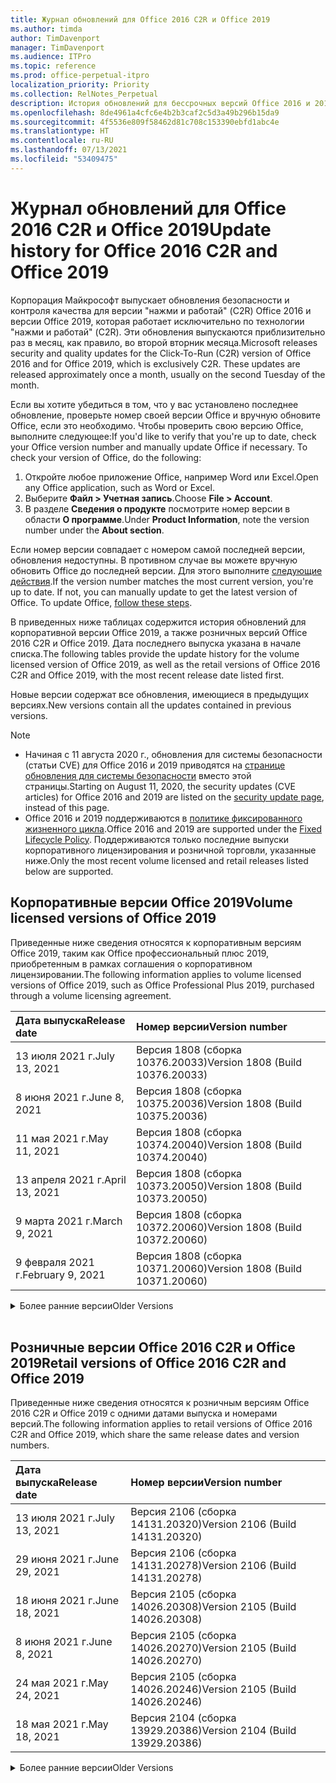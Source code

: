 ```yaml
---
title: Журнал обновлений для Office 2016 C2R и Office 2019
ms.author: timda
author: TimDavenport
manager: TimDavenport
ms.audience: ITPro
ms.topic: reference
ms.prod: office-perpetual-itpro
localization_priority: Priority
ms.collection: RelNotes_Perpetual
description: История обновлений для бессрочных версий Office 2016 и 2019 с технологией "нажми и работай" (C2R) для ИТ-специалистов
ms.openlocfilehash: 8de4961a4cfc6e4b2b3caf2c5d3a49b296b15da9
ms.sourcegitcommit: 4f5536e809f58462d81c708c153390ebfd1abc4e
ms.translationtype: HT
ms.contentlocale: ru-RU
ms.lasthandoff: 07/13/2021
ms.locfileid: "53409475"
---
```

# <a name="update-history-for-office-2016-c2r-and-office-2019"></a><span data-ttu-id="aa615-103">Журнал обновлений для Office 2016 C2R и Office 2019</span><span class="sxs-lookup"><span data-stu-id="aa615-103">Update history for Office 2016 C2R and Office 2019</span></span>

<span data-ttu-id="aa615-p101">Корпорация Майкрософт выпускает обновления безопасности и контроля качества для версии "нажми и работай" (C2R) Office 2016 и версии Office 2019, которая работает исключительно по технологии "нажми и работай" (C2R). Эти обновления выпускаются приблизительно раз в месяц, как правило, во второй вторник месяца.</span><span class="sxs-lookup"><span data-stu-id="aa615-p101">Microsoft releases security and quality updates for the Click-To-Run (C2R) version of Office 2016 and for Office 2019, which is exclusively C2R. These updates are released approximately once a month, usually on the second Tuesday of the month.</span></span>

<span data-ttu-id="aa615-p102">Если вы хотите убедиться в том, что у вас установлено последнее обновление, проверьте номер своей версии Office и вручную обновите Office, если это необходимо. Чтобы проверить свою версию Office, выполните следующее:</span><span class="sxs-lookup"><span data-stu-id="aa615-p102">If you'd like to verify that you're up to date, check your Office version number and manually update Office if necessary. To check your version of Office, do the following:</span></span>

  1.    <span data-ttu-id="aa615-108">Откройте любое приложение Office, например Word или Excel.</span><span class="sxs-lookup"><span data-stu-id="aa615-108">Open any Office application, such as Word or Excel.</span></span>
  2.    <span data-ttu-id="aa615-109">Выберите **Файл > Учетная запись**.</span><span class="sxs-lookup"><span data-stu-id="aa615-109">Choose **File > Account**.</span></span>
  3.    <span data-ttu-id="aa615-110">В разделе **Сведения о продукте** посмотрите номер версии в области **О программе**.</span><span class="sxs-lookup"><span data-stu-id="aa615-110">Under **Product Information**, note the version number under the **About section**.</span></span>

<span data-ttu-id="aa615-p103">Если номер версии совпадает с номером самой последней версии, обновления недоступны. В противном случае вы можете вручную обновить Office до последней версии. Для этого выполните [следующие действия](https://support.office.com/article/2ab296f3-7f03-43a2-8e50-46de917611c5).</span><span class="sxs-lookup"><span data-stu-id="aa615-p103">If the version number matches the most current version, you're up to date. If not, you can manually update to get the latest version of Office. To update Office, [follow these steps](https://support.office.com/article/2ab296f3-7f03-43a2-8e50-46de917611c5).</span></span>


<span data-ttu-id="aa615-114">В приведенных ниже таблицах содержится история обновлений для корпоративной версии Office 2019, а также розничных версий Office 2016 C2R и Office 2019. Дата последнего выпуска указана в начале списка.</span><span class="sxs-lookup"><span data-stu-id="aa615-114">The following tables provide the update history for the volume licensed version of Office 2019, as well as the retail versions of Office 2016 C2R and Office 2019, with the most recent release date listed first.</span></span>

<span data-ttu-id="aa615-115">Новые версии содержат все обновления, имеющиеся в предыдущих версиях.</span><span class="sxs-lookup"><span data-stu-id="aa615-115">New versions contain all the updates contained in previous versions.</span></span>


 > [!NOTE]
> - <span data-ttu-id="aa615-116">Начиная с 11 августа 2020 г., обновления для системы безопасности (статьи CVE) для Office 2016 и 2019 приводятся на [странице обновления для системы безопасности](./microsoft365-apps-security-updates.md) вместо этой страницы.</span><span class="sxs-lookup"><span data-stu-id="aa615-116">Starting on August 11, 2020, the security updates (CVE articles) for Office 2016 and 2019 are listed on the [security update page](./microsoft365-apps-security-updates.md), instead of this page.</span></span> 
> - <span data-ttu-id="aa615-117">Office 2016 и 2019 поддерживаются в [политике фиксированного жизненного цикла](/lifecycle/policies/fixed).</span><span class="sxs-lookup"><span data-stu-id="aa615-117">Office 2016 and 2019 are supported under the [Fixed Lifecycle Policy](/lifecycle/policies/fixed).</span></span> <span data-ttu-id="aa615-118">Поддерживаются только последние выпуски корпоративного лицензирования и розничной торговли, указанные ниже.</span><span class="sxs-lookup"><span data-stu-id="aa615-118">Only the most recent volume licensed and retail releases listed below are supported.</span></span>


## <a name="volume-licensed-versions-of-office-2019"></a><span data-ttu-id="aa615-119">Корпоративные версии Office 2019</span><span class="sxs-lookup"><span data-stu-id="aa615-119">Volume licensed versions of Office 2019</span></span>
<span data-ttu-id="aa615-120">Приведенные ниже сведения относятся к корпоративным версиям Office 2019, таким как Office профессиональный плюс 2019, приобретенным в рамках соглашения о корпоративном лицензировании.</span><span class="sxs-lookup"><span data-stu-id="aa615-120">The following information applies to volume licensed versions of Office 2019, such as Office Professional Plus 2019, purchased through a volume licensing agreement.</span></span>

[//]: # (НЕ УДАЛЯТЬ ТАБЛИЦУ КОРПОРАТИВНЫХ ВЕРСИЙ НАЧАЛО)


|<span data-ttu-id="aa615-122">**Дата выпуска**</span><span class="sxs-lookup"><span data-stu-id="aa615-122">**Release date**</span></span>|<span data-ttu-id="aa615-123">**Номер версии**</span><span class="sxs-lookup"><span data-stu-id="aa615-123">**Version number**</span></span>|
|:-----|:-----|
|<span data-ttu-id="aa615-124">13 июля 2021 г.</span><span class="sxs-lookup"><span data-stu-id="aa615-124">July 13, 2021</span></span>|<span data-ttu-id="aa615-125">Версия 1808 (сборка 10376.20033)</span><span class="sxs-lookup"><span data-stu-id="aa615-125">Version 1808 (Build 10376.20033)</span></span>|
|<span data-ttu-id="aa615-126">8 июня 2021 г.</span><span class="sxs-lookup"><span data-stu-id="aa615-126">June 8, 2021</span></span>|<span data-ttu-id="aa615-127">Версия 1808 (сборка 10375.20036)</span><span class="sxs-lookup"><span data-stu-id="aa615-127">Version 1808 (Build 10375.20036)</span></span>|
|<span data-ttu-id="aa615-128">11 мая 2021 г.</span><span class="sxs-lookup"><span data-stu-id="aa615-128">May 11, 2021</span></span>|<span data-ttu-id="aa615-129">Версия 1808 (сборка 10374.20040)</span><span class="sxs-lookup"><span data-stu-id="aa615-129">Version 1808 (Build 10374.20040)</span></span>|
|<span data-ttu-id="aa615-130">13 апреля 2021 г.</span><span class="sxs-lookup"><span data-stu-id="aa615-130">April 13, 2021</span></span>|<span data-ttu-id="aa615-131">Версия 1808 (сборка 10373.20050)</span><span class="sxs-lookup"><span data-stu-id="aa615-131">Version 1808 (Build 10373.20050)</span></span>|
|<span data-ttu-id="aa615-132">9 марта 2021 г.</span><span class="sxs-lookup"><span data-stu-id="aa615-132">March 9, 2021</span></span>|<span data-ttu-id="aa615-133">Версия 1808 (сборка 10372.20060)</span><span class="sxs-lookup"><span data-stu-id="aa615-133">Version 1808 (Build 10372.20060)</span></span>|
|<span data-ttu-id="aa615-134">9 февраля 2021 г.</span><span class="sxs-lookup"><span data-stu-id="aa615-134">February 9, 2021</span></span>|<span data-ttu-id="aa615-135">Версия 1808 (сборка 10371.20060)</span><span class="sxs-lookup"><span data-stu-id="aa615-135">Version 1808 (Build 10371.20060)</span></span>|


[//]: # (НЕ УДАЛЯТЬ ТАБЛИЦУ КОРПОРАТИВНЫХ ВЕРСИЙ КОНЕЦ)

<details>
<summary><span data-ttu-id="aa615-137">Более ранние версии</span><span class="sxs-lookup"><span data-stu-id="aa615-137">Older Versions</span></span></summary>
 

[//]: # (НЕ УДАЛЯТЬ СТАРУЮ ТАБЛИЦУ КОРПОРАТИВНЫХ ВЕРСИЙ НАЧАЛО)


|<span data-ttu-id="aa615-139">**Дата выпуска**</span><span class="sxs-lookup"><span data-stu-id="aa615-139">**Release date**</span></span>|<span data-ttu-id="aa615-140">**Номер версии**</span><span class="sxs-lookup"><span data-stu-id="aa615-140">**Version number**</span></span>|
|:-----|:-----|
|<span data-ttu-id="aa615-141">12 января 2021 г.</span><span class="sxs-lookup"><span data-stu-id="aa615-141">January 12, 2021</span></span>|<span data-ttu-id="aa615-142">Версия 1808 (сборка 10370.20052)</span><span class="sxs-lookup"><span data-stu-id="aa615-142">Version 1808 (Build 10370.20052)</span></span>|
|<span data-ttu-id="aa615-143">8 декабря 2020 г.</span><span class="sxs-lookup"><span data-stu-id="aa615-143">December 8, 2020</span></span>|<span data-ttu-id="aa615-144">Версия 1808 (сборка 10369.20032)</span><span class="sxs-lookup"><span data-stu-id="aa615-144">Version 1808 (Build 10369.20032)</span></span>|
|<span data-ttu-id="aa615-145">10 ноября 2020 г.</span><span class="sxs-lookup"><span data-stu-id="aa615-145">November 10, 2020</span></span>|<span data-ttu-id="aa615-146">Версия 1808 (сборка 10368.20035)</span><span class="sxs-lookup"><span data-stu-id="aa615-146">Version 1808 (Build 10368.20035)</span></span>|
|<span data-ttu-id="aa615-147">13 октября 2020 г.</span><span class="sxs-lookup"><span data-stu-id="aa615-147">October 13, 2020</span></span>|<span data-ttu-id="aa615-148">Версия 1808 (сборка 10367.20048)</span><span class="sxs-lookup"><span data-stu-id="aa615-148">Version 1808 (Build 10367.20048)</span></span>|
|<span data-ttu-id="aa615-149">8 сентября 2020 г.</span><span class="sxs-lookup"><span data-stu-id="aa615-149">September 8, 2020</span></span>|<span data-ttu-id="aa615-150">Версия 1808 (сборка 10366.20016)</span><span class="sxs-lookup"><span data-stu-id="aa615-150">Version 1808 (Build 10366.20016)</span></span>|
|<span data-ttu-id="aa615-151">11 августа 2020 г.</span><span class="sxs-lookup"><span data-stu-id="aa615-151">August 11, 2020</span></span>|<span data-ttu-id="aa615-152">Версия 1808 (сборка 10364.20059)</span><span class="sxs-lookup"><span data-stu-id="aa615-152">Version 1808 (Build 10364.20059)</span></span>|
|<span data-ttu-id="aa615-153">14 июля 2020 г.</span><span class="sxs-lookup"><span data-stu-id="aa615-153">July 14, 2020</span></span>   |<span data-ttu-id="aa615-154">Версия 1808 (сборка 10363.20015)</span><span class="sxs-lookup"><span data-stu-id="aa615-154">Version 1808 (Build 10363.20015)</span></span>  |
|<span data-ttu-id="aa615-155">9 июня 2020 г.</span><span class="sxs-lookup"><span data-stu-id="aa615-155">June 9, 2020</span></span>   |<span data-ttu-id="aa615-156">Версия 1808 (сборка 10361.20002)</span><span class="sxs-lookup"><span data-stu-id="aa615-156">Version 1808 (Build 10361.20002)</span></span>  |
|<span data-ttu-id="aa615-157">12 мая 2020 г.</span><span class="sxs-lookup"><span data-stu-id="aa615-157">May 12, 2020</span></span>   |<span data-ttu-id="aa615-158">Версия 1808 (сборка 10359.20023)</span><span class="sxs-lookup"><span data-stu-id="aa615-158">Version 1808 (Build 10359.20023)</span></span>  |
|<span data-ttu-id="aa615-159">14 апреля 2020 г.</span><span class="sxs-lookup"><span data-stu-id="aa615-159">April 14, 2020</span></span>   |<span data-ttu-id="aa615-160">Версия 1808 (сборка 10358.20061)</span><span class="sxs-lookup"><span data-stu-id="aa615-160">Version 1808 (Build 10358.20061)</span></span>  |
|<span data-ttu-id="aa615-161">10 марта 2020 г.</span><span class="sxs-lookup"><span data-stu-id="aa615-161">March 10, 2020</span></span>   |<span data-ttu-id="aa615-162">Версия 1808 (сборка 10357.20081)</span><span class="sxs-lookup"><span data-stu-id="aa615-162">Version 1808 (Build 10357.20081)</span></span>  |
|<span data-ttu-id="aa615-163">11 февраля 2020 г.</span><span class="sxs-lookup"><span data-stu-id="aa615-163">February 11, 2020</span></span>   |<span data-ttu-id="aa615-164">Версия 1808 (сборка 10356.20006)</span><span class="sxs-lookup"><span data-stu-id="aa615-164">Version 1808 (Build 10356.20006)</span></span>  |


[//]: # (НЕ УДАЛЯТЬ СТАРУЮ ТАБЛИЦУ КОРПОРАТИВНЫХ ВЕРСИЙ КОНЕЦ)

</details>


<br/>

## <a name="retail-versions-of-office-2016-c2r-and-office-2019"></a><span data-ttu-id="aa615-166">Розничные версии Office 2016 C2R и Office 2019</span><span class="sxs-lookup"><span data-stu-id="aa615-166">Retail versions of Office 2016 C2R and Office 2019</span></span>
<span data-ttu-id="aa615-167">Приведенные ниже сведения относятся к розничным версиям Office 2016 C2R и Office 2019 c одними датами выпуска и номерами версий.</span><span class="sxs-lookup"><span data-stu-id="aa615-167">The following information applies to retail versions of Office 2016 C2R and Office 2019, which share the same release dates and version numbers.</span></span>

[//]: # (НЕ УДАЛЯТЬ ТАБЛИЦУ РОЗНИЧНЫХ ВЕРСИЙ НАЧАЛО)


|<span data-ttu-id="aa615-169">**Дата выпуска**</span><span class="sxs-lookup"><span data-stu-id="aa615-169">**Release date**</span></span>|<span data-ttu-id="aa615-170">**Номер версии**</span><span class="sxs-lookup"><span data-stu-id="aa615-170">**Version number**</span></span>|
|:-----|:-----|
|<span data-ttu-id="aa615-171">13 июля 2021 г.</span><span class="sxs-lookup"><span data-stu-id="aa615-171">July 13, 2021</span></span>|<span data-ttu-id="aa615-172">Версия 2106 (сборка 14131.20320)</span><span class="sxs-lookup"><span data-stu-id="aa615-172">Version 2106 (Build 14131.20320)</span></span>|
|<span data-ttu-id="aa615-173">29 июня 2021 г.</span><span class="sxs-lookup"><span data-stu-id="aa615-173">June 29, 2021</span></span>|<span data-ttu-id="aa615-174">Версия 2106 (сборка 14131.20278)</span><span class="sxs-lookup"><span data-stu-id="aa615-174">Version 2106 (Build 14131.20278)</span></span>|
|<span data-ttu-id="aa615-175">18 июня 2021 г.</span><span class="sxs-lookup"><span data-stu-id="aa615-175">June 18, 2021</span></span>|<span data-ttu-id="aa615-176">Версия 2105 (сборка 14026.20308)</span><span class="sxs-lookup"><span data-stu-id="aa615-176">Version 2105 (Build 14026.20308)</span></span>|
|<span data-ttu-id="aa615-177">8 июня 2021 г.</span><span class="sxs-lookup"><span data-stu-id="aa615-177">June 8, 2021</span></span>|<span data-ttu-id="aa615-178">Версия 2105 (сборка 14026.20270)</span><span class="sxs-lookup"><span data-stu-id="aa615-178">Version 2105 (Build 14026.20270)</span></span>|
|<span data-ttu-id="aa615-179">24 мая 2021 г.</span><span class="sxs-lookup"><span data-stu-id="aa615-179">May 24, 2021</span></span>|<span data-ttu-id="aa615-180">Версия 2105 (сборка 14026.20246)</span><span class="sxs-lookup"><span data-stu-id="aa615-180">Version 2105 (Build 14026.20246)</span></span>|
|<span data-ttu-id="aa615-181">18 мая 2021 г.</span><span class="sxs-lookup"><span data-stu-id="aa615-181">May 18, 2021</span></span>|<span data-ttu-id="aa615-182">Версия 2104 (сборка 13929.20386)</span><span class="sxs-lookup"><span data-stu-id="aa615-182">Version 2104 (Build 13929.20386)</span></span>|


[//]: # (НЕ УДАЛЯТЬ ТАБЛИЦУ РОЗНИЧНЫХ ВЕРСИЙ КОНЕЦ)

<details>
<summary><span data-ttu-id="aa615-184">Более ранние версии</span><span class="sxs-lookup"><span data-stu-id="aa615-184">Older Versions</span></span></summary>
 

[//]: # (НЕ УДАЛЯТЬ СТАРУЮ ТАБЛИЦУ РОЗНИЧНЫХ ВЕРСИЙ НАЧАЛО)


|<span data-ttu-id="aa615-186">**Дата выпуска**</span><span class="sxs-lookup"><span data-stu-id="aa615-186">**Release date**</span></span>|<span data-ttu-id="aa615-187">**Номер версии**</span><span class="sxs-lookup"><span data-stu-id="aa615-187">**Version number**</span></span>|
|:-----|:-----|
|<span data-ttu-id="aa615-188">11 мая 2021 г.</span><span class="sxs-lookup"><span data-stu-id="aa615-188">May 11, 2021</span></span>|<span data-ttu-id="aa615-189">Версия 2104 (сборка 13929.20372)</span><span class="sxs-lookup"><span data-stu-id="aa615-189">Version 2104 (Build 13929.20372)</span></span>|
|<span data-ttu-id="aa615-190">29 апреля, 2021 г.</span><span class="sxs-lookup"><span data-stu-id="aa615-190">April 29, 2021</span></span>|<span data-ttu-id="aa615-191">Версия 2104 (сборка 13929.20296)</span><span class="sxs-lookup"><span data-stu-id="aa615-191">Version 2104 (Build 13929.20296)</span></span>|
|<span data-ttu-id="aa615-192">23 апреля 2021 г.</span><span class="sxs-lookup"><span data-stu-id="aa615-192">April 23, 2021</span></span>|<span data-ttu-id="aa615-193">Версия 2103 (сборка 13901.20462)</span><span class="sxs-lookup"><span data-stu-id="aa615-193">Version 2103 (Build 13901.20462)</span></span>|
|<span data-ttu-id="aa615-194">13 апреля 2021 г.</span><span class="sxs-lookup"><span data-stu-id="aa615-194">April 13, 2021</span></span>|<span data-ttu-id="aa615-195">Версия 2103 (сборка 13901.20400)</span><span class="sxs-lookup"><span data-stu-id="aa615-195">Version 2103 (Build 13901.20400)</span></span>|
|<span data-ttu-id="aa615-196">2 апреля 2021 г.</span><span class="sxs-lookup"><span data-stu-id="aa615-196">April 2, 2021</span></span>|<span data-ttu-id="aa615-197">Версия 2103 (сборка 13901.20336)</span><span class="sxs-lookup"><span data-stu-id="aa615-197">Version 2103 (Build 13901.20336)</span></span>|
|<span data-ttu-id="aa615-198">30 марта 2021 г.</span><span class="sxs-lookup"><span data-stu-id="aa615-198">March 30, 2021</span></span>|<span data-ttu-id="aa615-199">Версия 2103 (сборка 13901.20312)</span><span class="sxs-lookup"><span data-stu-id="aa615-199">Version 2103 (Build 13901.20312)</span></span>|
|<span data-ttu-id="aa615-200">18 марта 2021 г.</span><span class="sxs-lookup"><span data-stu-id="aa615-200">March 18, 2021</span></span>|<span data-ttu-id="aa615-201">Версия 2102 (сборка 13801.20360)</span><span class="sxs-lookup"><span data-stu-id="aa615-201">Version 2102 (Build 13801.20360)</span></span>|
|<span data-ttu-id="aa615-202">9 марта 2021 г.</span><span class="sxs-lookup"><span data-stu-id="aa615-202">March 9, 2021</span></span>|<span data-ttu-id="aa615-203">Версия 2102 (сборка 13801.20294)</span><span class="sxs-lookup"><span data-stu-id="aa615-203">Version 2102 (Build 13801.20294)</span></span>|
|<span data-ttu-id="aa615-204">1 марта 2021 г.</span><span class="sxs-lookup"><span data-stu-id="aa615-204">March 1, 2021</span></span>|<span data-ttu-id="aa615-205">Версия 2102 (сборка 13801.20266)</span><span class="sxs-lookup"><span data-stu-id="aa615-205">Version 2102 (Build 13801.20266)</span></span>|
|<span data-ttu-id="aa615-206">16 февраля 2021 г.</span><span class="sxs-lookup"><span data-stu-id="aa615-206">February 16, 2021</span></span>|<span data-ttu-id="aa615-207">Версия 2101 (сборка 13628.20448)</span><span class="sxs-lookup"><span data-stu-id="aa615-207">Version 2101 (Build 13628.20448)</span></span>|
|<span data-ttu-id="aa615-208">9 февраля 2021 г.</span><span class="sxs-lookup"><span data-stu-id="aa615-208">February 9, 2021</span></span>|<span data-ttu-id="aa615-209">Версия 2101 (сборка 13628.20380)</span><span class="sxs-lookup"><span data-stu-id="aa615-209">Version 2101 (Build 13628.20380)</span></span>|
|<span data-ttu-id="aa615-210">26 января 2021 г.</span><span class="sxs-lookup"><span data-stu-id="aa615-210">January 26, 2021</span></span>|<span data-ttu-id="aa615-211">Версия 2101 (сборка 13628.20274)</span><span class="sxs-lookup"><span data-stu-id="aa615-211">Version 2101 (Build 13628.20274)</span></span>|
|<span data-ttu-id="aa615-212">21 января 2021 г.</span><span class="sxs-lookup"><span data-stu-id="aa615-212">January 21, 2021</span></span>|<span data-ttu-id="aa615-213">Версия 2012 (сборка 13530.20440)</span><span class="sxs-lookup"><span data-stu-id="aa615-213">Version 2012 (Build 13530.20440)</span></span>|
|<span data-ttu-id="aa615-214">12 января 2021 г.</span><span class="sxs-lookup"><span data-stu-id="aa615-214">January 12, 2021</span></span>|<span data-ttu-id="aa615-215">Версия 2012 (сборка 13530.20376)</span><span class="sxs-lookup"><span data-stu-id="aa615-215">Version 2012 (Build 13530.20376)</span></span>|
|<span data-ttu-id="aa615-216">5 января 2021 г.</span><span class="sxs-lookup"><span data-stu-id="aa615-216">January 5, 2021</span></span>|<span data-ttu-id="aa615-217">Версия 2012 (сборка 13530.20316)</span><span class="sxs-lookup"><span data-stu-id="aa615-217">Version 2012 (Build 13530.20316)</span></span>|
|<span data-ttu-id="aa615-218">Декабрь 21, 2020 г.</span><span class="sxs-lookup"><span data-stu-id="aa615-218">December 21, 2020</span></span>|<span data-ttu-id="aa615-219">Версия 2011 (сборка 13426.20404)</span><span class="sxs-lookup"><span data-stu-id="aa615-219">Version 2011 (Build 13426.20404)</span></span>|
|<span data-ttu-id="aa615-220">8 декабря 2020 г.</span><span class="sxs-lookup"><span data-stu-id="aa615-220">December 8, 2020</span></span>|<span data-ttu-id="aa615-221">Версия 2011 (сборка 13426.20332)</span><span class="sxs-lookup"><span data-stu-id="aa615-221">Version 2011 (Build 13426.20332)</span></span>|
|<span data-ttu-id="aa615-222">2 декабря 2020 г.</span><span class="sxs-lookup"><span data-stu-id="aa615-222">December 2, 2020</span></span>|<span data-ttu-id="aa615-223">Версия 2011 (сборка 13426.20308)</span><span class="sxs-lookup"><span data-stu-id="aa615-223">Version 2011 (Build 13426.20308)</span></span>|
|<span data-ttu-id="aa615-224">30 ноября 2020 г.</span><span class="sxs-lookup"><span data-stu-id="aa615-224">November 30, 2020</span></span>|<span data-ttu-id="aa615-225">Версия 2011 (сборка 13426.20294)</span><span class="sxs-lookup"><span data-stu-id="aa615-225">Version 2011 (Build 13426.20294)</span></span>|
|<span data-ttu-id="aa615-226">23 ноября 2020 г.</span><span class="sxs-lookup"><span data-stu-id="aa615-226">November 23, 2020</span></span>|<span data-ttu-id="aa615-227">Версия 2011 (сборка 13426.20274)</span><span class="sxs-lookup"><span data-stu-id="aa615-227">Version 2011 (Build 13426.20274)</span></span>|
|<span data-ttu-id="aa615-228">17 ноября 2020 г.</span><span class="sxs-lookup"><span data-stu-id="aa615-228">November 17, 2020</span></span>|<span data-ttu-id="aa615-229">Версия 2010 (сборка 13328.20408)</span><span class="sxs-lookup"><span data-stu-id="aa615-229">Version 2010 (Build 13328.20408)</span></span>|
|<span data-ttu-id="aa615-230">10 ноября 2020 г.</span><span class="sxs-lookup"><span data-stu-id="aa615-230">November 10, 2020</span></span>|<span data-ttu-id="aa615-231">Версия 2010 (сборка 13328.20356)</span><span class="sxs-lookup"><span data-stu-id="aa615-231">Version 2010 (Build 13328.20356)</span></span>|
|<span data-ttu-id="aa615-232">27 октября 2020 г.</span><span class="sxs-lookup"><span data-stu-id="aa615-232">October 27, 2020</span></span>|<span data-ttu-id="aa615-233">Версия 2010 (сборка 13328.20292)</span><span class="sxs-lookup"><span data-stu-id="aa615-233">Version 2010 (Build 13328.20292)</span></span>|
|<span data-ttu-id="aa615-234">21 октября 2020 г.</span><span class="sxs-lookup"><span data-stu-id="aa615-234">October 21, 2020</span></span>|<span data-ttu-id="aa615-235">Версия 2009 (сборка 13231.20418)</span><span class="sxs-lookup"><span data-stu-id="aa615-235">Version 2009 (Build 13231.20418)</span></span>|
|<span data-ttu-id="aa615-236">13 октября 2020 г.</span><span class="sxs-lookup"><span data-stu-id="aa615-236">October 13, 2020</span></span>|<span data-ttu-id="aa615-237">Версия 2009 (сборка 13231.20390)</span><span class="sxs-lookup"><span data-stu-id="aa615-237">Version 2009 (Build 13231.20390)</span></span>|
|<span data-ttu-id="aa615-238">8 октября 2020 г.</span><span class="sxs-lookup"><span data-stu-id="aa615-238">October 8, 2020</span></span>|<span data-ttu-id="aa615-239">Версия 2009 (сборка 13231.20368)</span><span class="sxs-lookup"><span data-stu-id="aa615-239">Version 2009 (Build 13231.20368)</span></span>|
|<span data-ttu-id="aa615-240">28 сентября 2020 г.</span><span class="sxs-lookup"><span data-stu-id="aa615-240">September 28, 2020</span></span>|<span data-ttu-id="aa615-241">Версия 2009 (сборка 13231.20262)</span><span class="sxs-lookup"><span data-stu-id="aa615-241">Version 2009 (Build 13231.20262)</span></span>|
|<span data-ttu-id="aa615-242">22 сентября 2020 г.</span><span class="sxs-lookup"><span data-stu-id="aa615-242">September 22, 2020</span></span>|<span data-ttu-id="aa615-243">Версия 2008 (сборка 13127.20508)</span><span class="sxs-lookup"><span data-stu-id="aa615-243">Version 2008 (Build 13127.20508)</span></span>|
|<span data-ttu-id="aa615-244">9 сентября 2020 г.</span><span class="sxs-lookup"><span data-stu-id="aa615-244">September 9, 2020</span></span>|<span data-ttu-id="aa615-245">Версия 2008 (сборка 13127.20408)</span><span class="sxs-lookup"><span data-stu-id="aa615-245">Version 2008 (Build 13127.20408)</span></span>|
|<span data-ttu-id="aa615-246">31 августа 2020 г.</span><span class="sxs-lookup"><span data-stu-id="aa615-246">August 31, 2020</span></span>|<span data-ttu-id="aa615-247">Версия 2008 (сборка 13127.20296)</span><span class="sxs-lookup"><span data-stu-id="aa615-247">Version 2008 (Build 13127.20296)</span></span>|
|<span data-ttu-id="aa615-248">25 августа 2020 г.</span><span class="sxs-lookup"><span data-stu-id="aa615-248">August 25, 2020</span></span>|<span data-ttu-id="aa615-249">Версия 2007 (сборка 13029.20460)</span><span class="sxs-lookup"><span data-stu-id="aa615-249">Version 2007 (Build 13029.20460)</span></span>|
|<span data-ttu-id="aa615-250">11 августа 2020 г.</span><span class="sxs-lookup"><span data-stu-id="aa615-250">August 11, 2020</span></span>|<span data-ttu-id="aa615-251">Версия 2007 (сборка 13029.20344)</span><span class="sxs-lookup"><span data-stu-id="aa615-251">Version 2007 (Build 13029.20344)</span></span>|
|<span data-ttu-id="aa615-252">30 июля 2020 г.</span><span class="sxs-lookup"><span data-stu-id="aa615-252">July 30, 2020</span></span>|<span data-ttu-id="aa615-253">Версия 2007 (сборка 13029.20308)</span><span class="sxs-lookup"><span data-stu-id="aa615-253">Version 2007 (Build 13029.20308)</span></span>  |
|<span data-ttu-id="aa615-254">28 июля 2020 г.</span><span class="sxs-lookup"><span data-stu-id="aa615-254">July 28, 2020</span></span>|<span data-ttu-id="aa615-255">Версия 2006 (сборка 13001.20498)</span><span class="sxs-lookup"><span data-stu-id="aa615-255">Version 2006 (Build 13001.20498)</span></span>  |
|<span data-ttu-id="aa615-256">14 июля 2020 г.</span><span class="sxs-lookup"><span data-stu-id="aa615-256">July 14, 2020</span></span>|<span data-ttu-id="aa615-257">Версия 2006 (сборка 13001.20384)</span><span class="sxs-lookup"><span data-stu-id="aa615-257">Version 2006 (Build 13001.20384)</span></span>  |
|<span data-ttu-id="aa615-258">30 июня 2020 г.</span><span class="sxs-lookup"><span data-stu-id="aa615-258">June 30, 2020</span></span>|<span data-ttu-id="aa615-259">Версия 2006 (сборка 13001.20266)</span><span class="sxs-lookup"><span data-stu-id="aa615-259">Version 2006 (Build 13001.20266)</span></span>  |
|<span data-ttu-id="aa615-260">24 июня 2020 г.</span><span class="sxs-lookup"><span data-stu-id="aa615-260">June 24, 2020</span></span>|<span data-ttu-id="aa615-261">Версия 2005 (сборка 12827.20470)</span><span class="sxs-lookup"><span data-stu-id="aa615-261">Version 2005 (Build 12827.20470)</span></span>  |
|<span data-ttu-id="aa615-262">9 июня 2020 г.</span><span class="sxs-lookup"><span data-stu-id="aa615-262">June 9, 2020</span></span>|<span data-ttu-id="aa615-263">Версия 2005 (сборка 12827.20336)</span><span class="sxs-lookup"><span data-stu-id="aa615-263">Version 2005 (Build 12827.20336)</span></span>  |
|<span data-ttu-id="aa615-264">2 июня 2020 г.</span><span class="sxs-lookup"><span data-stu-id="aa615-264">June 2, 2020</span></span>|<span data-ttu-id="aa615-265">Версия 2005 (сборка 12827.20268)</span><span class="sxs-lookup"><span data-stu-id="aa615-265">Version 2005 (Build 12827.20268)</span></span>  |
|<span data-ttu-id="aa615-266">21 мая 2020 г.</span><span class="sxs-lookup"><span data-stu-id="aa615-266">May 21, 2020</span></span>|<span data-ttu-id="aa615-267">Версия 2004 (сборка 12730.20352)</span><span class="sxs-lookup"><span data-stu-id="aa615-267">Version 2004 (Build 12730.20352)</span></span>  |
|<span data-ttu-id="aa615-268">12 мая 2020 г.</span><span class="sxs-lookup"><span data-stu-id="aa615-268">May 12, 2020</span></span>|<span data-ttu-id="aa615-269">Версия 2004 (сборка 12730.20270)</span><span class="sxs-lookup"><span data-stu-id="aa615-269">Version 2004 (Build 12730.20270)</span></span>  |
|<span data-ttu-id="aa615-270">4 мая 2020 г.</span><span class="sxs-lookup"><span data-stu-id="aa615-270">May 4, 2020</span></span>|<span data-ttu-id="aa615-271">Версия 2004 (сборка 12730.20250)</span><span class="sxs-lookup"><span data-stu-id="aa615-271">Version 2004 (Build 12730.20250)</span></span>  |
|<span data-ttu-id="aa615-272">29 апреля 2020 г.</span><span class="sxs-lookup"><span data-stu-id="aa615-272">April 29, 2020</span></span>|<span data-ttu-id="aa615-273">Версия 2004 (сборка 12730.20236)</span><span class="sxs-lookup"><span data-stu-id="aa615-273">Version 2004 (Build 12730.20236)</span></span>  |
|<span data-ttu-id="aa615-274">15 апреля 2020 г.</span><span class="sxs-lookup"><span data-stu-id="aa615-274">April 15, 2020</span></span>|<span data-ttu-id="aa615-275">Версия 2003 (сборка 12624.20466)</span><span class="sxs-lookup"><span data-stu-id="aa615-275">Version 2003 (Build 12624.20466)</span></span>  |
|<span data-ttu-id="aa615-276">14 апреля 2020 г.</span><span class="sxs-lookup"><span data-stu-id="aa615-276">April 14, 2020</span></span>|<span data-ttu-id="aa615-277">Версия 2003 (сборка 12624.20442)</span><span class="sxs-lookup"><span data-stu-id="aa615-277">Version 2003 (Build 12624.20442)</span></span>  |
|<span data-ttu-id="aa615-278">31 марта 2020 г.</span><span class="sxs-lookup"><span data-stu-id="aa615-278">March 31, 2020</span></span>|<span data-ttu-id="aa615-279">Версия 2003 (сборка 12624.20382)</span><span class="sxs-lookup"><span data-stu-id="aa615-279">Version 2003 (Build 12624.20382)</span></span>  |
|<span data-ttu-id="aa615-280">25 марта 2020 г.</span><span class="sxs-lookup"><span data-stu-id="aa615-280">March 25, 2020</span></span>|<span data-ttu-id="aa615-281">Версия 2003 (сборка 12624.20320)</span><span class="sxs-lookup"><span data-stu-id="aa615-281">Version 2003 (Build 12624.20320)</span></span>  |
|<span data-ttu-id="aa615-282">10 марта 2020 г.</span><span class="sxs-lookup"><span data-stu-id="aa615-282">March 10, 2020</span></span>|<span data-ttu-id="aa615-283">Версия 2002 (сборка 12527.20278)</span><span class="sxs-lookup"><span data-stu-id="aa615-283">Version 2002 (Build 12527.20278)</span></span>  |
|<span data-ttu-id="aa615-284">1 марта 2020 г.</span><span class="sxs-lookup"><span data-stu-id="aa615-284">March 1, 2020</span></span>   |<span data-ttu-id="aa615-285">Версия 2002 (сборка 12527.20242)</span><span class="sxs-lookup"><span data-stu-id="aa615-285">Version 2002 (Build 12527.20242)</span></span>  |


[//]: # (НЕ УДАЛЯТЬ СТАРУЮ ТАБЛИЦУ РОЗНИЧНЫХ ВЕРСИЙ КОНЕЦ)


</details>